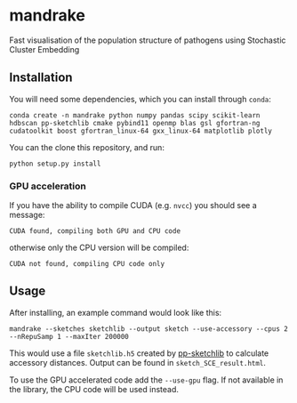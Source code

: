 # mandrake
Fast visualisation of the population structure of pathogens using Stochastic Cluster Embedding

## Installation

You will need some dependencies, which you can install through `conda`:
```
conda create -n mandrake python numpy pandas scipy scikit-learn hdbscan pp-sketchlib cmake pybind11 openmp blas gsl gfortran-ng cudatoolkit boost gfortran_linux-64 gxx_linux-64 matplotlib plotly
```

You can the clone this repository, and run:
```
python setup.py install
```

### GPU acceleration
If you have the ability to compile CUDA (e.g. `nvcc`) you should see a message:
```
CUDA found, compiling both GPU and CPU code
```
otherwise only the CPU version will be compiled:
```
CUDA not found, compiling CPU code only
```

## Usage
After installing, an example command would look like this:
```
mandrake --sketches sketchlib --output sketch --use-accessory --cpus 2 --nRepuSamp 1 --maxIter 200000
```
This would use a file `sketchlib.h5` created by [pp-sketchlib](https://github.com/johnlees/pp-sketchlib)
to calculate accessory distances. Output can be found in `sketch_SCE_result.html`.

To use the GPU accelerated code add the `--use-gpu` flag. If not available in the library, the
CPU code will be used instead.